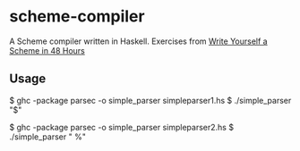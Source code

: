 scheme-compiler
===============

A Scheme compiler written in Haskell. Exercises from [Write Yourself a Scheme in 48 Hours](http://upload.wikimedia.org/wikipedia/commons/a/aa/Write_Yourself_a_Scheme_in_48_Hours.pdf)

Usage
-----
 $ ghc -package parsec -o simple_parser simpleparser1.hs 
 $ ./simple_parser "$"

 $ ghc -package parsec -o simple_parser simpleparser2.hs 
 $ ./simple_parser " %"